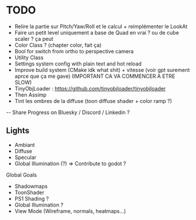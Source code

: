 # TODO 

- Relire la partie sur Pitch/Yaw/Roll et le calcul + reimplémenter le  LookAt
- Faire un petit level uniquement a base de Quad en vrai ? ou de cube scaler ? ça peut
- Color Class ? (chapter color, fait ça)
- Bool for switch from ortho to perspective camera
- Utility Class
- Settings system config with plain text and hot reload
- Improve build system (CMake idk what shit) + vitesse (voir gpt surement aprce que ça me gave) (IMPORTANT CA VA COMMENCER A ETRE SLOW)
- TinyObjLoader : https://github.com/tinyobjloader/tinyobjloader
- Then Assimp
- Tint les ombres de la diffuse (toon diffuse shader + color ramp ?)

-- Share Progress on Bluesky / Discord / Linkedin ?

## Lights
- Ambiant
- Diffuse
- Specular
- Global Illumination (?) => Contribute to godot ?

Global Goals
- Shadowmaps
- ToonShader
- PS1 Shading ?
- Global Illumination ?
- View Mode (Wireframe, normals, heatmaps...)
